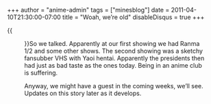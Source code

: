 +++
author = "anime-admin"
tags = ["minesblog"]
date = 2011-04-10T21:30:00-07:00
title = "Woah, we’re old"
disableDisqus = true
+++

{{<figure src="http://minesblog.com/anime/files/2011/04/timetravelling.jpg" link="http://minesblog.com/anime/files/2011/04/timetravelling.jpg" width="403" height="285">}}So we talked. Apparently at our first showing we had Ranma 1/2 and some other shows. The second showing was a sketchy fansubber VHS with Yaoi hentai. Apparently the presidents then had just as bad taste as the ones today. Being in an anime club is suffering.

Anyway, we might have a guest in the coming weeks, we’ll see. Updates on this story later as it develops.
